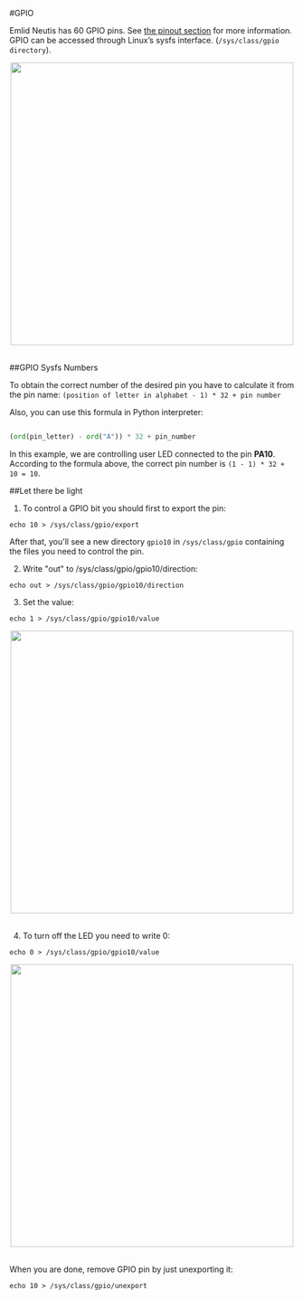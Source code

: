 #GPIO

Emlid Neutis has 60 GPIO pins. See [the pinout section](../pinout/neutis/) for more information.
GPIO can be accessed through Linux’s sysfs interface. (```/sys/class/gpio directory```).

<div style="text-align: center;"><img src="../../img/examples/gpio_led_on_off.gif" style="width: 500px;"></div><br>

##GPIO Sysfs Numbers

To obtain the correct number of the desired pin you have to calculate it from the pin name:
```(position of letter in alphabet - 1) * 32 + pin number```

Also, you can use this formula in Python interpreter:

```python

(ord(pin_letter) - ord("A")) * 32 + pin_number

```

In this example, we are controlling user LED connected to the pin **PA10**.
According to the formula above, the correct pin number is ```(1 - 1) * 32 + 10 = 10```.

##Let there be light

1) To control a GPIO bit you should first to export the pin:

```echo 10 > /sys/class/gpio/export```

After that, you'll see a new directory ```gpio10``` in ```/sys/class/gpio``` containing the files you need to control the pin.

2) Write "out" to /sys/class/gpio/gpio10/direction:

```echo out > /sys/class/gpio/gpio10/direction```

3) Set the value:

```echo 1 > /sys/class/gpio/gpio10/value```

<div style="text-align: center;"><img src="../../img/examples/gpio_led_on.png" style="width: 500px;"></div><br>

4) To turn off the LED you need to write 0:

```echo 0 > /sys/class/gpio/gpio10/value```

<div style="text-align: center;"><img src="../../img/examples/gpio_led_off.png" style="width: 500px;"></div><br>

When you are done, remove GPIO pin by just unexporting it:

```echo 10 > /sys/class/gpio/unexport```
